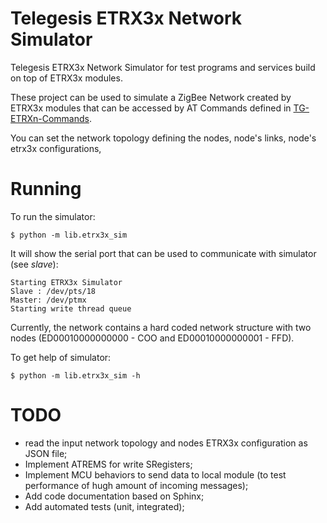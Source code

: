 # Telegesis ETRX3x Network Simulator

Telegesis ETRX3x Network Simulator for test programs and services build on top of ETRX3x modules.

These project can be used to simulate a ZigBee Network created by ETRX3x modules that can be accessed by AT Commands defined in [TG-ETRXn-Commands](https://www.silabs.com/documents/public/reference-manuals/TG-ETRXn-Commands.pdf).

You can set the network topology defining the nodes, node's links, node's etrx3x configurations, 

# Running

To run the simulator:

```
$ python -m lib.etrx3x_sim
```

It will show the serial port that can be used to communicate with simulator (see *slave*):

```
Starting ETRX3x Simulator
Slave : /dev/pts/18
Master: /dev/ptmx
Starting write thread queue
```

Currently, the network contains a hard coded network structure with two nodes (ED00010000000000 - COO and ED00010000000001 - FFD).

To get help of simulator:

```
$ python -m lib.etrx3x_sim -h
```

# TODO

* read the input network topology and nodes ETRX3x configuration as JSON file;
* Implement ATREMS for write SRegisters;
* Implement MCU behaviors to send data to local module (to test performance of hugh amount of incoming messages);
* Add code documentation based on Sphinx;
* Add automated tests (unit, integrated);
